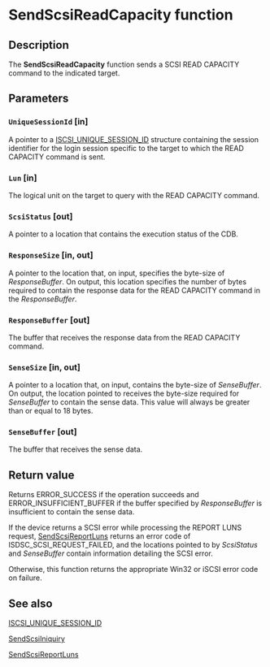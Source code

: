 # SendScsiReadCapacity function

## Description

The **SendScsiReadCapacity** function sends a SCSI READ CAPACITY command to the indicated target.

## Parameters

### `UniqueSessionId` [in]

A pointer to a [ISCSI_UNIQUE_SESSION_ID](https://learn.microsoft.com/windows/desktop/api/iscsidsc/ns-iscsidsc-iscsi_unique_session_id) structure containing the session identifier for the login session specific to the target to which the READ CAPACITY command is sent.

### `Lun` [in]

The logical unit on the target to query with the READ CAPACITY command.

### `ScsiStatus` [out]

A pointer to a location that contains the execution status of the CDB.

### `ResponseSize` [in, out]

A pointer to the location that, on input, specifies the byte-size of *ResponseBuffer*. On output, this location specifies the number of bytes required to contain the response data for the READ CAPACITY command in the *ResponseBuffer*.

### `ResponseBuffer` [out]

The buffer that receives the response data from the READ CAPACITY command.

### `SenseSize` [in, out]

A pointer to a location that, on input, contains the byte-size of *SenseBuffer*. On output, the location pointed to receives the byte-size required for *SenseBuffer* to contain the sense data. This value will always be greater than or equal to 18 bytes.

### `SenseBuffer` [out]

The buffer that receives the sense data.

## Return value

Returns ERROR_SUCCESS if the operation succeeds and ERROR_INSUFFICIENT_BUFFER if the buffer specified by *ResponseBuffer* is insufficient to contain the sense data.

If the device returns a SCSI error while processing the REPORT LUNS request, [SendScsiReportLuns](https://learn.microsoft.com/previous-versions/windows/desktop/api/iscsidsc/nf-iscsidsc-sendscsireportluns) returns an error code of ISDSC_SCSI_REQUEST_FAILED, and the locations pointed to by *ScsiStatus* and *SenseBuffer* contain information detailing the SCSI error.

Otherwise, this function returns the appropriate Win32 or iSCSI error code on failure.

## See also

[ISCSI_UNIQUE_SESSION_ID](https://learn.microsoft.com/windows/desktop/api/iscsidsc/ns-iscsidsc-iscsi_unique_session_id)

[SendScsiIniquiry](https://learn.microsoft.com/previous-versions/windows/desktop/api/iscsidsc/nf-iscsidsc-sendscsiinquiry)

[SendScsiReportLuns](https://learn.microsoft.com/previous-versions/windows/desktop/api/iscsidsc/nf-iscsidsc-sendscsireportluns)